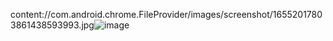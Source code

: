 
content://com.android.chrome.FileProvider/images/screenshot/16552017803861438593993.jpg![image](https://user-images.githubusercontent.com/96363896/173554696-5cece92f-99b6-4e8e-a5be-68bf9bf236d8.png)






